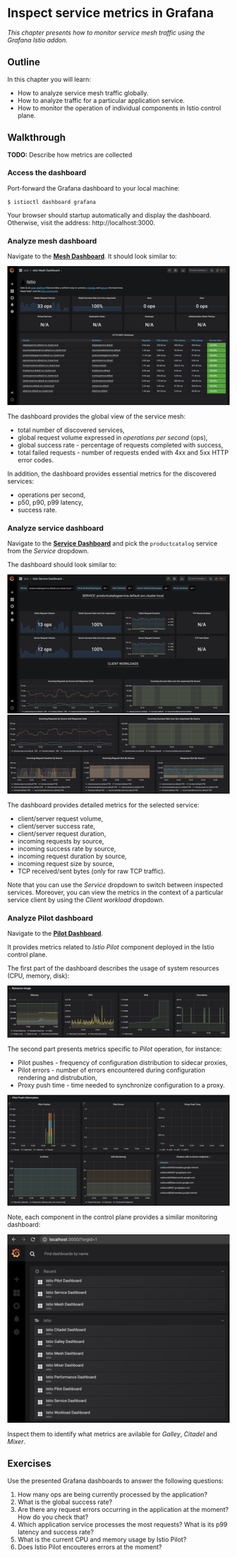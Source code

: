 # Inspect service metrics in Grafana

*This chapter presents how to monitor service mesh traffic using the Grafana Istio addon.*

## Outline

In this chapter you will learn:

* How to analyze service mesh traffic globally.
* How to analyze traffic for a particular application service.
* How to monitor the operation of individual components in Istio control plane.

## Walkthrough

**TODO:** Describe how metrics are collected

### Access the dashboard

Port-forward the Grafana dashboard to your local machine:

```
$ istioctl dashboard grafana
```

Your browser should startup automatically and display the dashboard. Otherwise, visit the address:
http://localhost:3000.

### Analyze mesh dashboard

Navigate to the [**Mesh Dashboard**](http://localhost:3000/d/G8wLrJIZk/istio-mesh-dashboard). It
should look similar to:

![](/assets/images/grafana-mesh-dashboard-1.png)

The dashboard provides the global view of the service mesh:

* total number of discovered services,
* global request volume expressed in *operations per second* (ops),
* global success rate - percentage of requests completed with success,
* total failed requests - number of requests ended with 4xx and 5xx HTTP error codes.

In addition, the dashboard provides essential metrics for the discovered services:

* operations per second,
* p50, p90, p99 latency,
* success rate.

### Analyze service dashboard

Navigate to the [**Service Dashboard**](http://localhost:3000/d/LJ_uJAvmk/istio-service-dashboard)
and pick the `productcatalog` service from the *Service* dropdown.

The dashboard should look similar to:

![](/assets/images/grafana-service-dashboard-1.png)
![](/assets/images/grafana-service-dashboard-2.png)

The dashboard provides detailed metrics for the selected service:

* client/server request volume,
* client/server success rate,
* client/server request duration,
* incoming requests by source,
* incoming success rate by source,
* incoming request duration by source,
* incoming request size by source,
* TCP received/sent bytes (only for raw TCP traffic).

Note that you can use the *Service* dropdown to switch between inspected services. Moreover, you can
view the metrics in the context of a particular service client by using the *Client workload*
dropdown.

### Analyze Pilot dashboard

Navigate to the
[**Pilot Dashboard**](http://localhost:3000/d/3--MLVZZk/istio-pilot-dashboard?orgId=1&refresh=5m).

It provides metrics related to *Istio Pilot* component deployed in the Istio control plane.

The first part of the dashboard describes the usage of system resources (CPU, memory, disk):

![](/assets/images/grafana-pilot-dashboard-1.png)

The second part presents metrics specific to *Pilot* operation, for instance:

* Pilot pushes - frequency of configuration distribution to sidecar proxies,
* Pilot errors - number of errors encountered during configuration rendering and distrubution,
* Proxy push time - time needed to synchronize configuration to a proxy.

![](/assets/images/grafana-pilot-dashboard-2.png)

Note, each component in the control plane provides a similar monitoring dashboard:

![](/assets/images/grafana-all-dashboards.png)

Inspect them to identify what metrics are avilable for *Galley*, *Citadel* and *Mixer*.

## Exercises

Use the presented Grafana dashboards to answer the following questions:

1. How many ops are being currently processed by the application?
2. What is the global success rate?
3. Are there any request errors occurring in the application at the moment? How do you check that?
4. Which application service processes the most requests? What is its p99 latency and success rate?
5. What is the current CPU and memory usage by Istio Pilot?
6. Does Istio Pilot encouteres errors at the moment?
